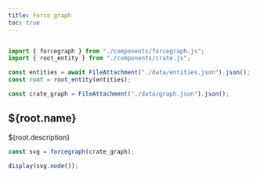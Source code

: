 ```yaml
---
title: Force graph
toc: true
---
```

```js

import { forcegraph } from "./components/forcegraph.js";
import { root_entity } from "./components/crate.js";

const entities = await FileAttachment("./data/entities.json").json();
const root = root_entity(entities);

const crate_graph = FileAttachment("./data/graph.json").json();

```
## ${root.name}

${root.description}



```js
const svg = forcegraph(crate_graph);

display(svg.node());
```

